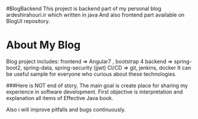 #BlogBackend 
This project is backend part of my personal blog ardeshirahouri.ir which written in java
And also frontend part available on BlogUI repository.

# About My Blog
Blog project includes:
frontend => Angular7 , bootstrap 4
backend => spring-boot2, spring-data, spring-security (jjwt) 
CI/CD => git, jenkins, docker
It can be useful sample for everyone who curious about these technologies.

###Here is NOT end of story,
The main goal is create place for sharing my experience in software development.
First objective is interpretation and explanation all items of Effective Java book.

Also i will improve pitfalls and bugs continuously.
